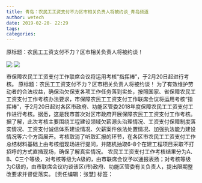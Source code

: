 ```yaml
---
title: 青岛：农民工工资支付不力区市相关负责人将被约谈_青岛频道
author: wetech
date: 2019-02-20- 22:29
tags: 
categories: 
---
```

原标题：农民工工资支付不力？区市相关负责人将被约谈！
<!-- more -->
                
<img align="center" border="0" src="http://p1.ifengimg.com/a/2019_08/bfb8bb2ec203ef4_size145_w500_h353.jpg" />
                
<img align="center" border="0" src="http://p2.ifengimg.com/a/2016/0810/204c433878d5cf9size1_w16_h16.png" />
            
市保障农民工工资支付工作联席会议将运用考核“指挥棒”，于2月20日起进行考核。
原标题：农民工工资支付不力？区市相关负责人将被约谈！
为了有效维护劳动者的合法权益，确保治欠保支各项工作任务落到实处，按照国家、省保障农民工工资支付工作考核办法要求，市保障农民工工资支付工作联席会议将运用考核“指挥棒”，于2月20日起对各区市政府、功能区管委2018年度保障农民工工资支付工作进行考核。据悉，这是我市首次对区市政府开展保障农民工工资支付工作考核。
据了解，此次考核主要围绕工程建设领域欠薪源头治理情况、工资支付保障制度落实情况、工资支付诚信体系建设情况、欠薪案件依法处置情况、加强执法能力建设情况等六个方面展开。考核取消了听取汇报的环节，在各区市农民工工资支付工作总结材料基础上由考核组现场进行提问，并随机抽取6-8个在建工程项目采取不打招呼的方式直插现场，确保了解真实情况。
农民工工资支付工作考核结果分为A、B、C三个等级，对考核等级为A级的，由市联席会议予以通报表扬；对考核等级为C级的，由市联席会议约谈该区(市)政府、功能区管委有关负责人，提出限期整改要求并督促落实。
[责任编辑：张慧]
标签：
 
 
             
